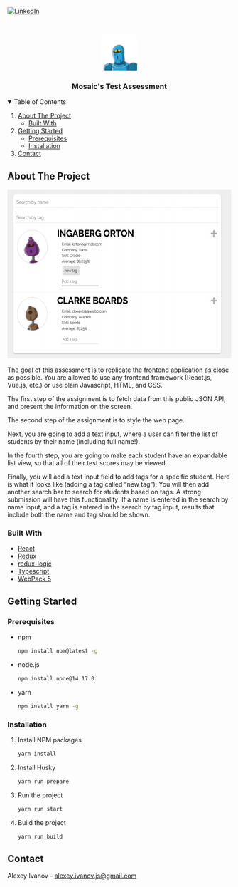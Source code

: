[![LinkedIn][linkedin-shield]][linkedin-url]

<!-- PROJECT LOGO -->
<br />
<p align="center">
<img src="src/assets/favicon.png" alt="Logo" width="80" height="80">

  <h3 align="center">Mosaic's Test Assessment</h3>
</p>



<!-- TABLE OF CONTENTS -->
<details open="open">
  <summary>Table of Contents</summary>
  <ol>
    <li>
      <a href="#about-the-project">About The Project</a>
      <ul>
        <li><a href="#built-with">Built With</a></li>
      </ul>
    </li>
    <li>
      <a href="#getting-started">Getting Started</a>
      <ul>
        <li><a href="#prerequisites">Prerequisites</a></li>
        <li><a href="#installation">Installation</a></li>
      </ul>
    </li>
    <li><a href="#contact">Contact</a></li>
  </ol>
</details>



<!-- ABOUT THE PROJECT -->
## About The Project

<img src="public/cover.png" alt="Logo" width="550" height="380">

The goal of this assessment is to replicate the frontend application as close as
possible. You are allowed to use any frontend framework (React.js, Vue.js, etc.) or use
plain Javascript, HTML, and CSS.



The first step of the assignment is to fetch data from this public JSON API, and present
the information on the screen.

The second step of the assignment is to style the web page.

Next, you are going to add a text input, where a user can filter the list of students
by their name (including full name!).

In the fourth step, you are going to make each student have an expandable list view, so that all
of their test scores may be viewed. 

Finally, you will add a text input field to add tags for a specific student. Here is what it
looks like (adding a tag called “new tag”):
You will then add another search bar to search for students based on tags. A strong
submission will have this functionality:
If a name is entered in the search by name input, and a tag is entered in the
search by tag input, results that include both the name and tag should be shown.


### Built With

* [React](https://reactjs.org/)
* [Redux](https://redux.js.org/)
* [redux-logic](https://github.com/jeffbski/redux-logic)
* [Typescript](https://www.typescriptlang.org/)
* [WebPack 5](https://webpack.js.org/)



<!-- GETTING STARTED -->
## Getting Started

### Prerequisites

* npm
  ```sh
  npm install npm@latest -g
  ```

* node.js
  ```sh
  npm install node@14.17.0
  ```
* yarn
  ```sh
  npm install yarn -g
  ```

### Installation

1. Install NPM packages
   ```sh
   yarn install
   ```
2. Install Husky
   ```sh
   yarn run prepare
   ```
3. Run the project
   ```sh
   yarn run start
   ```
4. Build the project
   ```sh
   yarn run build
   ```
<!-- CONTACT -->
## Contact

Alexey Ivanov - alexey.ivanov.js@gmail.com


<!-- MARKDOWN LINKS & IMAGES -->
[linkedin-shield]: https://img.shields.io/badge/-LinkedIn-black.svg?style=for-the-badge&logo=linkedin&colorB=555
[linkedin-url]: https://www.linkedin.com/in/alexey-ivanov-fcsmjs
